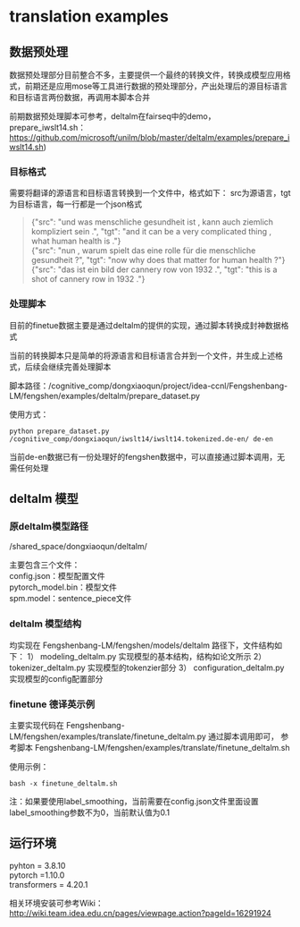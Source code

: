 # translation examples
## 数据预处理

数据预处理部分目前整合不多，主要提供一个最终的转换文件，转换成模型应用格式，前期还是应用mose等工具进行数据的预处理部分，产出处理后的源目标语言和目标语言两份数据，再调用本脚本合并

前期数据预处理脚本可参考，deltalm在fairseq中的demo，prepare_iwslt14.sh：https://github.com/microsoft/unilm/blob/master/deltalm/examples/prepare_iwslt14.sh)

### 目标格式
需要将翻译的源语言和目标语言转换到一个文件中，格式如下：
src为源语言，tgt为目标语言，每一行都是一个json格式
>{"src": "und was menschliche gesundheit ist , kann auch ziemlich kompliziert sein .", "tgt": "and it can be a very complicated thing , what human health is ."}    
>{"src": "nun , warum spielt das eine rolle für die menschliche gesundheit ?", "tgt": "now why does that matter for human health ?"}    
>{"src": "das ist ein bild der cannery row von 1932 .", "tgt": "this is a shot of cannery row in 1932 ."}

### 处理脚本

目前的finetue数据主要是通过deltalm的提供的实现，通过脚本转换成封神数据格式

当前的转换脚本只是简单的将源语言和目标语言合并到一个文件，并生成上述格式，后续会继续完善处理脚本

脚本路径：/cognitive_comp/dongxiaoqun/project/idea-ccnl/Fengshenbang-LM/fengshen/examples/deltalm/prepare_dataset.py


使用方式：
```
python prepare_dataset.py /cognitive_comp/dongxiaoqun/iwslt14/iwslt14.tokenized.de-en/ de-en
```

当前de-en数据已有一份处理好的fengshen数据中，可以直接通过脚本调用，无需任何处理

## deltalm 模型

### 原deltalm模型路径
/shared_space/dongxiaoqun/deltalm/

主要包含三个文件：    
config.json：模型配置文件   
pytorch_model.bin：模型文件    
spm.model：sentence_piece文件    

### deltalm 模型结构
均实现在 Fengshenbang-LM/fengshen/models/deltalm 路径下，文件结构如下：
1） modeling_deltalm.py 实现模型的基本结构，结构如论文所示
2） tokenizer_deltalm.py 实现模型的tokenzier部分
3） configuration_deltalm.py 实现模型的config配置部分

### finetune 德译英示例
主要实现代码在 Fengshenbang-LM/fengshen/examples/translate/finetune_deltalm.py
通过脚本调用即可， 参考脚本 Fengshenbang-LM/fengshen/examples/translate/finetune_deltalm.sh

使用示例：
```
bash -x finetune_deltalm.sh 
```

注：如果要使用label_smoothing，当前需要在config.json文件里面设置label_smoothing参数不为0，当前默认值为0.1

## 运行环境

pyhton = 3.8.10    
pytorch =1.10.0    
transformers = 4.20.1    

相关环境安装可参考Wiki：http://wiki.team.idea.edu.cn/pages/viewpage.action?pageId=16291924